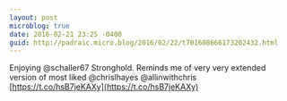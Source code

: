 ```yaml
---
layout: post
microblog: true
date: 2016-02-21 23:25 -0400
guid: http://padraic.micro.blog/2016/02/22/t701608666173202432.html
---
```

Enjoying @schaller67 Stronghold. Reminds me of very very extended version of most liked @chrislhayes @allinwithchris [https://t.co/hsB7jeKAXy](https://t.co/hsB7jeKAXy)
